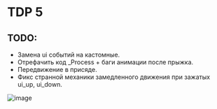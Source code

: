 # TDP 5

## TODO:
* Замена ui событий на кастомные.
* Отрефачить код _Process + баги анимации после прыжка.
* Передвижение в присяде.
* Фикс странной механики замедленного движения при зажатых ui_up, ui_down.

![image](https://github.com/magarich228/TDP5/assets/78496868/e8e352f7-186e-45a4-aea9-f5b1e19b06db)
